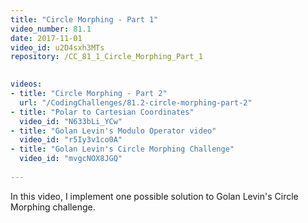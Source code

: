 ```yaml
---
title: "Circle Morphing - Part 1"
video_number: 81.1
date: 2017-11-01
video_id: u2D4sxh3MTs
repository: /CC_81_1_Circle_Morphing_Part_1

  
videos:
- title: "Circle Morphing - Part 2"
  url: "/CodingChallenges/81.2-circle-morphing-part-2"
- title: "Polar to Cartesian Coordinates"
  video_id: "N633bLi_YCw"
- title: "Golan Levin's Modulo Operator video"
  video_id: "r5Iy3v1co0A"
- title: "Golan Levin's Circle Morphing Challenge"
  video_id: "mvgcNOX8JGQ"
  
---
```


In this video, I implement one possible solution to Golan Levin's Circle Morphing challenge.

